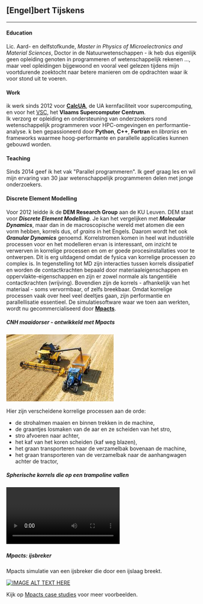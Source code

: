 ## [Engel]bert Tijskens

---

#### Education

Lic. Aard- en delfstofkunde, *Master in Physics of Microelectronics and Material Sciences*, Doctor in de 
Natuurwetenschappen - ik heb dus eigenlijk geen opleiding genoten in programmeren of wetenschappelijk rekenen ...,  
maar veel opleidingen bijgewoond en vooral veel gelezen tijdens mijn voortdurende zoektocht naar betere manieren 
om de opdrachten waar ik voor stond uit te voeren.  

#### Work

ik werk sinds 2012 voor **[CalcUA](https://www.uantwerpen.be/en/research-facilities/calcua/)**, de UA 
kernfaciliteit voor supercomputing, en voor het [VSC](https://vscentrum.be), het **Vlaams Supercomputer Centrum**.  
Ik verzorg er opleiding en ondersteuning van onderzoekers rond wetenschappelijk programmeren voor HPC-omgevingen 
en performantie-analyse. k ben gepassioneerd door **Python**, **C++**, **Fortran** en *libraries* en frameworks 
waarmee hoog-performante en parallelle applicaties kunnen gebouwd worden.

#### Teaching

Sinds 2014 geef ik het vak "Parallel programmeren". Ik geef graag les en wil mijn ervaring van 30 jaar 
wetenschappelijk programmeren delen met jonge onderzoekers.


#### Discrete Element Modelling
Voor 2012 leidde ik de **DEM Research Group** aan de KU Leuven. DEM staat voor ***Discrete Element Modelling***. 
Je kan het vergelijken met ***Molecular Dynamics***, maar dan in de macroscopische wereld met atomen die een vorm 
hebben, korrels dus, of *grains* in het Engels. Daarom wordt het ook ***Granular Dynamics*** genoemd. 
Korrelstromen komen in heel wat industriële processen voor en het modelleren ervan is interessant, om inzicht te 
verwerven in korrelige processen en om er goede procesinstallaties voor te ontwerpen. Dit is erg uitdagend omdat de 
fysica van korrelige processen zo complex is. In tegenstelling tot MD zijn interacties tussen korrels dissipatief 
en worden de contactkrachten bepaald door materiaaleigenschappen en oppervlakte-eigenschappen en zijn er zowel 
normale als tangentiële contactkrachten (wrijving). Bovendien zijn de korrels - afhankelijk van het materiaal - 
soms vervormbaar, of zelfs breekbaar. Omdat korrelige processen vaak over heel veel deeltjes gaan, zijn 
performantie en parallellisatie essentieel. De simulatiesoftware waar we toen aan werkten, wordt nu 
gecommercialiseerd door **[Mpacts](https://mpacts.com)**. 

##### CNH maaidorser - ontwikkeld met Mpacts

![CNH maaidorser](public/cnh-combine-harvester.jpeg)

Hier zijn verscheidene korrelige processen aan de orde:

- de strohalmen maaien en binnen trekken in de machine,
- de graantjes losmaken van de aar en ze scheiden van het stro,
- stro afvoeren naar achter,
- het kaf van het koren scheiden (kaf weg blazen),
- het graan transporteren naar de verzamelbak bovenaan de machine,
- het graan transporteren van de verzamelbak naar de aanhangwagen achter de tractor,

##### Spherische korrels die op een trampoline vallen

![type:video](public/spheres2000_sheet4.mp4)

##### Mpacts: ijsbreker

Mpacts simulatie van een ijsbreker die door een ijslaag breekt.

[![IMAGE ALT TEXT HERE](https://img.youtube.com/vi/6qd7HAVRCn8/0.jpg)](https://www.youtube.com/watch?v=6qd7HAVRCn8)

Kijk op [Mpacts case studies](https://mpacts.com/case-studies.html) voor meer voorbeelden. 


